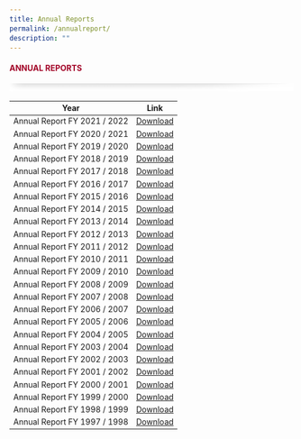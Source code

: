 ```yaml
---
title: Annual Reports
permalink: /annualreport/
description: ""
---
```

#### <font style="color:#a20427;">ANNUAL REPORTS</font>

![](/images/About/header-border.png)

 |Year | Link |
 -------- | -------- |
|Annual Report FY 2021 / 2022 | [Download](https://appdev.ifdemo.com/ncpcorgsg/downloads/ar/NCPC_AR2022_Online.pdf) |
|Annual Report FY 2020 / 2021 | [Download](https://appdev.ifdemo.com/ncpcorgsg/downloads/ar/annual_2021_3.pdf) |
|Annual Report FY 2019 / 2020 | [Download](https://appdev.ifdemo.com/ncpcorgsg/downloads/ar/annual_2020.pdf) |
|Annual Report FY 2018 / 2019 | [Download](https://appdev.ifdemo.com/ncpcorgsg/downloads/ar/annual_2019.pdf) |
|Annual Report FY 2017 / 2018 | [Download](https://appdev.ifdemo.com/ncpcorgsg/downloads/ar/annual_2017.pdf) |
|Annual Report FY 2016 / 2017 | [Download](https://appdev.ifdemo.com/ncpcorgsg/downloads/ar/NCPC%20AR2016%20FA.pdf) |
|Annual Report FY 2015 / 2016 | [Download](https://appdev.ifdemo.com/ncpcorgsg/downloads/ar/annual_2016.pdf) |
|Annual Report FY 2014 / 2015 | [Download](https://appdev.ifdemo.com/ncpcorgsg/downloads/ar/annual_2015.pdf) |
|Annual Report FY 2013 / 2014 | [Download](https://appdev.ifdemo.com/ncpcorgsg/downloads/ar/annual_2014.pdf) |
|Annual Report FY 2012 / 2013 | [Download](https://appdev.ifdemo.com/ncpcorgsg/downloads/ar/annual_2013.pdf) |
|Annual Report FY 2011 / 2012 | [Download](https://appdev.ifdemo.com/ncpcorgsg/downloads/ar/annual_2012.pdf) |
|Annual Report FY 2010 / 2011 | [Download](https://appdev.ifdemo.com/ncpcorgsg/downloads/ar/annual_2011.pdf) |
|Annual Report FY 2009 / 2010 | [Download](https://appdev.ifdemo.com/ncpcorgsg/downloads/ar/annual_2010.pdf) |
|Annual Report FY 2008 / 2009 | [Download](https://appdev.ifdemo.com/ncpcorgsg/downloads/ar/annual_2009.pdf) |
|Annual Report FY 2007 / 2008 | [Download](https://appdev.ifdemo.com/ncpcorgsg/downloads/ar/annual_2008.pdf) |
|Annual Report FY 2006 / 2007 | [Download](https://appdev.ifdemo.com/ncpcorgsg/downloads/ar/annual_2007.pdf) |
|Annual Report FY 2005 / 2006 |[Download](https://appdev.ifdemo.com/ncpcorgsg/downloads/ar/annual_2006.pdf) |
|Annual Report FY 2004 / 2005 | [Download](https://appdev.ifdemo.com/ncpcorgsg/downloads/ar/annual_2005.pdf) |
|Annual Report FY 2003 / 2004 | [Download](https://appdev.ifdemo.com/ncpcorgsg/downloads/ar/annual_2004.pdf) |
|Annual Report FY 2002 / 2003 | [Download](https://appdev.ifdemo.com/ncpcorgsg/downloads/ar/annual_2003.pdf) |
|Annual Report FY 2001 / 2002 | [Download](https://appdev.ifdemo.com/ncpcorgsg/downloads/ar/annual_2002.pdf) |
|Annual Report FY 2000 / 2001 | [Download](https://appdev.ifdemo.com/ncpcorgsg/downloads/ar/annual_2001.pdf) |
|Annual Report FY 1999 / 2000 | [Download](https://appdev.ifdemo.com/ncpcorgsg/downloads/ar/annual_2000.pdf) |
|Annual Report FY 1998 / 1999 | [Download](https://appdev.ifdemo.com/ncpcorgsg/downloads/ar/annual_1999.pdf) |
|Annual Report FY 1997 / 1998 | [Download](https://appdev.ifdemo.com/ncpcorgsg/downloads/ar/annual_1998.pdf) |